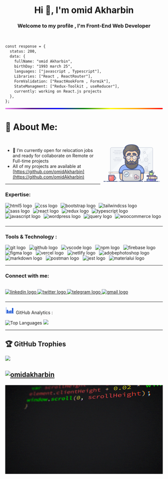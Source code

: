 <h1 align="center">Hi 👋, I'm omid Akharbin</h1>

<h3 align="center">Welcome to my profile , I'm Front-End Web Developer</h3><br>

```
const response = {
  status: 200,
  data: {
    fullName: "omid Akharbin",
    birthDay: "1993 march 25",
    languages: ["javascript , Typescript"],
    Libraries: ["React , ReactRouter"],
    FormValidation: ["ReactHookForm , Formik"],
    StateManagment: ["Redux-Toolkit , useReducer"],
    currently: working on React.js projects
  },
};
```

<div style="height: 4px; background: linear-gradient(to right, violet, indigo, blue, green, yellow, orange, red); border-radius: 2px;"></div>


# 💫 About Me:
<img width="200"   align="right"  padding-bottom="50px" margin-bottom="50px"  src="https://raw.githubusercontent.com/omidAkharbin/omidAkharbin/refs/heads/main/bestomweb.gif"><br>

 - 📌 I’m currently open for relocation jobs and ready for collaborate on Remote or Full-time projects  
 - All of my projects are available at [https://github.com/omidAkharbin](https://github.com/omidAkharbin)



---
### Expertise:


<div align="left">
  <img src="https://skillicons.dev/icons?i=html" height="45" alt="html5 logo"  />
  <img width="2" />
  <img src="https://skillicons.dev/icons?i=css" height="45" alt="css logo"  />
  <img width="2" />
  <img src="https://skillicons.dev/icons?i=bootstrap" height="45" alt="bootstrap logo"  />
  <img width="2" />
  <img src="https://skillicons.dev/icons?i=tailwind" height="45" alt="tailwindcss logo"  />
  <img width="2" />
  <img src="https://skillicons.dev/icons?i=sass" height="45" alt="sass logo"  />
  <img width="2" />
  <img src="https://skillicons.dev/icons?i=react" height="45" alt="react logo"  />
  <img width="2" />
  <img src="https://skillicons.dev/icons?i=redux" height="45" alt="redux logo"  />
  <img width="2" />
  <img src="https://cdn.jsdelivr.net/gh/devicons/devicon/icons/typescript/typescript-original.svg" height="45" alt="typescript logo"  />
  <img width="2" />
  <img src="https://cdn.jsdelivr.net/gh/devicons/devicon/icons/javascript/javascript-original.svg" height="45" alt="javascript logo"  />
  <img width="2" />
  <img src="https://cdn.jsdelivr.net/gh/devicons/devicon/icons/wordpress/wordpress-plain.svg" height="45" alt="wordpress logo"  />
  <img width="2" />
  <img src="https://cdn.jsdelivr.net/gh/devicons/devicon/icons/jquery/jquery-plain-wordmark.svg" height="45" alt="jquery logo"  />
  <img width="2" />
  <img src="https://cdn.jsdelivr.net/gh/devicons/devicon/icons/woocommerce/woocommerce-plain-wordmark.svg" height="45" alt="woocommerce logo"  />
</div>

###
---
 
### Tools & Technology :

<div align="left">
  <img src="https://skillicons.dev/icons?i=git" height="41" alt="git logo"  />
  <img width="4" />
  <img src="https://skillicons.dev/icons?i=github" height="41" alt="github logo"  />
  <img width="4" />
  <img src="https://cdn.jsdelivr.net/gh/devicons/devicon/icons/vscode/vscode-original-wordmark.svg" height="41" alt="vscode logo"  />
  <img width="4" />
  <img src="https://cdn.jsdelivr.net/gh/devicons/devicon/icons/npm/npm-original-wordmark.svg" height="41" alt="npm logo"  />
  <img width="4" />
  <img src="https://skillicons.dev/icons?i=firebase" height="41" alt="firebase logo"  />
  <img width="4" />
  <img src="https://skillicons.dev/icons?i=figma" height="41" alt="figma logo"  />
  <img width="4" />
  <img src="https://skillicons.dev/icons?i=vercel" height="41" alt="vercel logo"  />
  <img width="4" />
  <img src="https://skillicons.dev/icons?i=netlify" height="41" alt="netlify logo"  />
  <img width="4" />
  <img src="https://skillicons.dev/icons?i=ps" height="41" alt="adobephotoshop logo"  />
  <img width="4" />
  <img src="https://skillicons.dev/icons?i=md" height="41" alt="markdown logo"  />
  <img width="4" />
  <img src="https://skillicons.dev/icons?i=postman" height="41" alt="postman logo"  />
  <img width="4" />
  <img src="https://cdn.simpleicons.org/jest/C21325" height="41" alt="jest logo"  />
  <img width="4" />
  <img src="https://cdn.jsdelivr.net/gh/devicons/devicon/icons/materialui/materialui-original.svg" height="41" alt="materialui logo"  />
</div>

---
 
### Connect with me:


<br clear="both">

<div align="left">
  <a href="https://www.linkedin.com/in/omid-akharbin/" target="_blank">
    <img src="https://img.shields.io/static/v1?message=LinkedIn&logo=linkedin&label=&color=0077B5&logoColor=white&labelColor=&style=for-the-badge" height="30" alt="linkedin logo"  />
  </a>
  <a href="https://x.com/omidevcode" target="_blank">
    <img src="https://img.shields.io/static/v1?message=X&logo=twitter&label=&color=000000&logoColor=white&labelColor=&style=for-the-badge" height="30" alt="twitter logo"  />
  </a>
  <a href="@bestomweb" target="_blank">
    <img src="https://img.shields.io/static/v1?message=Telegram&logo=telegram&label=&color=2CA5E0&logoColor=white&labelColor=&style=for-the-badge" height="30" alt="telegram logo"  />
  </a>
  <a href="bestomweb@gmail.com" target="_blank">
    <img src="https://img.shields.io/static/v1?message=Gmail&logo=gmail&label=&color=D14836&logoColor=white&labelColor=&style=for-the-badge" height="30" alt="gmail logo"  />
  </a>
</div>

###

---

<img src="https://raw.githubusercontent.com/omidAkharbin/omidAkharbin/refs/heads/main/Analytics.gif" width="30" style="vertical-align: left;"> GitHub Analytics :

<p align="left">
<img src="https://github-readme-stats.vercel.app/api?username=omidAkharbin&theme=tokyonight&hide_border=false&include_all_commits=false&count_private=false" alt="Top Languages"/>
<img src="https://github-readme-stats.vercel.app/api/top-langs/?username=omidAkharbin&theme=tokyonight&hide_border=false&include_all_commits=false&count_private=false&layout=compact"/>
</p>

---

## 🏆 GitHub Trophies
[![](https://visitcount.itsvg.in/api?id=omidAkharbin&icon=0&color=0)](https://visitcount.itsvg.in)
## <p align="left"> <a href="https://github.com/ryo-ma/github-profile-trophy"><img src="https://github-profile-trophy.vercel.app/?username=omidakharbin" alt="omidakharbin" /></a> </p>

<img width="900"  margin-left="150px"   src="https://raw.githubusercontent.com/omidAkharbin/omidAkharbin/refs/heads/main/codes.gif"><br>

